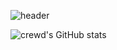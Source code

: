![header](https://capsule-render.vercel.app/api?type=wave&color=auto&height=300&section=header&text=crewd's%20GitHub&fontSize=90)

![crewd's GitHub stats](https://github-readme-stats.vercel.app/api?username=crewd&show_icons=true&theme=radical)
